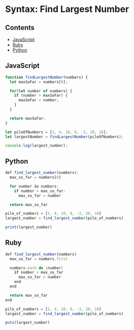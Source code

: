 # Syntax: Find Largest Number

## Contents <!-- omit in toc -->

- [JavaScript](#javascript)
- [Ruby](#ruby)
- [Python](#python)

## JavaScript

```javascript
function findLargestNumber(numbers) {
  let maxSoFar = numbers[0];

  for(let number of numbers) {
    if (number > maxSoFar) {
      maxSoFar = number;
    }
  }

  return maxSoFar;
}

let pileOfNumbers = [1, 4, 10, 9, -3, 20, 18];
let largestNumber = findLargestNumber(pileOfNumbers);

console.log(largest_number);

```

## Python

```javascript
def find_largest_number(numbers):
  max_so_far = numbers[0]

  for number in numbers:
    if number > max_so_far:
      max_so_far = number

  return max_so_far

pile_of_numbers = [1, 4, 10, 9, -3, 20, 18]
largest_number = find_largest_number(pile_of_numbers)

print(largest_number)

```

## Ruby

```javascript
def find_largest_number(numbers)
  max_so_far = numbers.first

  numbers.each do |number|
    if number > max_so_far
      max_so_far = number
    end
  end

  return max_so_far
end

pile_of_numbers = [1, 4, 10, 9, -3, 20, 18]
largest_number = find_largest_number(pile_of_numbers)

puts(largest_number)

```
